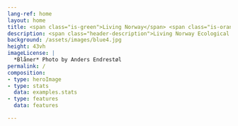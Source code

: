 ```yaml
---
lang-ref: home
layout: home
title: <span class="is-green">Living Norway</span> <span class="is-orange">Data</span> <span class="is-green">Portal</span>
description: <span class="header-description">Living Norway Ecological Data Network facilitates open, reproducible and transparent sharing, use and reuse of ecological data to the benefit of society and science</span>
background: /assets/images/blue4.jpg
height: 43vh
imageLicense: |
  *Blåner* Photo by Anders Endrestøl
permalink: /
composition:
- type: heroImage
- type: stats
  data: examples.stats
- type: features
  data: features

---
```




